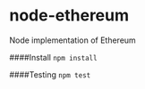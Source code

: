node-ethereum
===========

Node implementation of Ethereum

####Install
`npm install`

####Testing
`npm test`
